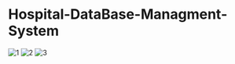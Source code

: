 # Hospital-DataBase-Managment-System

![1](https://user-images.githubusercontent.com/104630433/221975460-7bd57931-d5ec-47e5-a766-40f7336c64f7.png)
![2](https://user-images.githubusercontent.com/104630433/221975472-2d8fcbba-a85f-4305-8fea-c8278b9a985b.png)
![3](https://user-images.githubusercontent.com/104630433/221975481-9d02f5e0-60fc-42da-b6a9-e61a0d55bc39.png)
